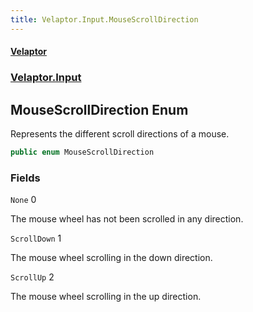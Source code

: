 ```yaml
---
title: Velaptor.Input.MouseScrollDirection
---
```


#### [Velaptor](Namespaces.md 'Velaptor Namespaces')
### [Velaptor.Input](Velaptor.Input.md 'Velaptor.Input')

## MouseScrollDirection Enum

Represents the different scroll directions of a mouse.

```csharp
public enum MouseScrollDirection
```
### Fields

<a name='Velaptor.Input.MouseScrollDirection.None'></a>

`None` 0

The mouse wheel has not been scrolled in any direction.

<a name='Velaptor.Input.MouseScrollDirection.ScrollDown'></a>

`ScrollDown` 1

The mouse wheel scrolling in the down direction.

<a name='Velaptor.Input.MouseScrollDirection.ScrollUp'></a>

`ScrollUp` 2

The mouse wheel scrolling in the up direction.